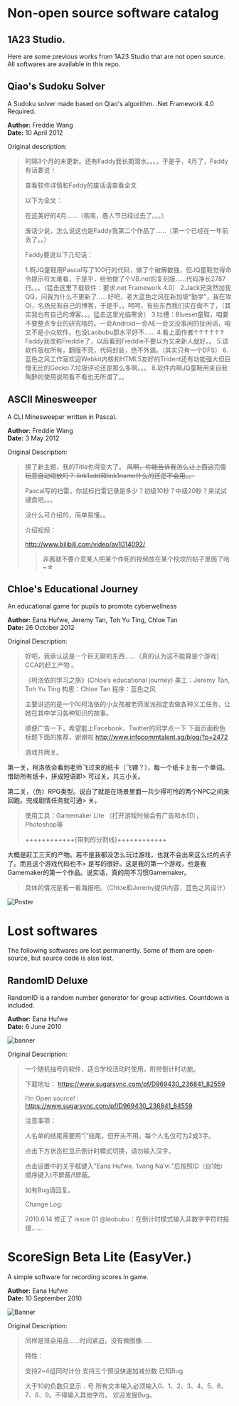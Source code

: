 # Non-open source software catalog
## 1A23 Studio.

Here are some previous works from 1A23 Studio that are not open source. All softwares are available in this repo.

## Qiao's Sudoku Solver
A Sudoku solver made based on Qiao's algorithm. .Net Framework 4.0 Required.

__Author:__ Freddie Wang <br>
__Date:__ 10 April 2012

Original description:

> 时隔3个月的未更新。还有Faddy我长期潜水。。。。于是乎，4月了，Faddy有话要说！
> 
> 查看软件详情和Faddy的废话请查看全文
>
> 以下为全文：
> 
> 在这美好的4月……（咳咳，愚人节已经过去了。。。）
> 
> 废话少说，怎么说这也是Faddy我第二个作品了……（第一个已经在一年前丢了。。）
> 
> Faddy要说以下几句话：
> 
> 1.啊JQ童鞋用Pascal写了100行的代码，做了个破解数独，但JQ童鞋觉得命令提示符太难看，于是乎，给他做了个VB.net的复刻版……代码净长2787行。。。（猛击这里下载软件：要求.net Framework 4.0）
> 2.Jack兄突然加我QQ，问我为什么不更新了……好吧，老大蓝色之风在新加坡“勤学”，我在攻OI，名扬兄有自己的博客，于是乎。。呵呵，有些东西我们实在做不了，（其实我也有自己的博客。。。猛击这里光临寒舍）
> 3.吐槽：Blueset童鞋，咱要不要整点专业的研究啥的。一会Android一会AE一会又没事闲的扯闲话，咱又不是小众软件。也没Laobubu那水平好不……
> 4.看上面作者↑↑↑↑↑↑ Faddy我改称Freddie了，以后看到Freddie不要以为又来新人就好。。
> 5.该软件版权所有，翻版不究，代码封装，绝不外漏。（其实只有一个DFS）
> 6.蓝色之风工作室欢迎Webkit内核和HTML5友好的Trident还有功能强大但巨慢无比的Gecko
> 7.垃圾评论还是那么多啊。。。
> 8.软件内啊JQ童鞋用来自我陶醉的使用说明看不看也无所谓了。。


## ASCII Minesweeper
A CLI Minesweeper written in Pascal.

__Author:__ Freddie Wang <br>
__Date:__ 3 May 2012

Original Description:

>换了新主题，我的Title也得变大了。 <del class="github-user-delete">风啊，你能告诉我怎么让上面这完蛋玩意自动缩放吗？ link1add和link1name什么的还是不会用。。</del>
> 
> Pascal写的扫雷，你鼠标扫雷记录是多少？初级10秒？中级20秒？来试试键盘吧。。。
> 
> 没什么可介绍的，简单易懂。。
> 
> 介绍视频：
> 
> http://www.bilibili.com/video/av1014092/
> 
> > 非酱就不要介意某人把某个作死的视频放在某个挖坟的帖子里面了哈~☆


## Chloe's Educational Journey
An educational game for pupils to promote cyberwellness

__Author:__ Eana Hufwe, Jeremy Tan, Toh Yu Ting, Chloe Tan <br>
__Date:__ 26 October 2012

Original Description:

> 好吧，我承认这是一个巨无聊的东西……（真的认为这不能算是个游戏）
> CCA的赶工产物 。
> 
> 《柯洛依的学习之旅》(Chloe’s educational journey)
> 美工：Jeremy Tan, Toh Yu Ting
> 构思：Chloe Tan
> 程序：蓝色之风
> 
> 主要讲述的是一个叫柯洛依的小女孩被老师发派指定去做各种义工任务，让她在其中学习各种知识的故事。
> 
> 顺便广告一下，希望能上Facebook、Twitter的同学点一下 下面页面粉色标题下面的推荐，谢谢啦
> http://www.infocommtalent.sg/blog/?p=2472 
> 
> 
> 游戏共两关。
> 
第一关，柯洛依会看到老师飞过来的纸卡（飞镖？），每一个纸卡上有一个单词。借助所有纸卡，拼成短语即> 可过关。共三小关。
> 
第二关，（伪）RPG类型。说白了就是在场景里面一共少得可怜的两个NPC之间来回跑。完成剧情任务就可通> 关。
> 
> 使用工具：Gamemaker Lite （打开游戏时候会有广告和水印），Photoshop等
> 
> ++++++++++++{带刺的分割线}++++++++++++
> 
大概是赶工三天的产物。若不是我都没怎么玩过游戏，也就不会出来这么烂的点子了。而且这个游戏代码也不> 是写的很好。这是我的第一个游戏，也是我Gamemaker的第一个作品。说实话，真的用不习惯Gamemaker。
> 
> 具体的情况是看一看海报吧。（Chloe和Jeremy提供内容，蓝色之风设计）

![Poster](http://images.1a23.com/di/HD7P/QDwFj.jpg)

# Lost softwares

The following softwares are lost permanently. Some of them are open-source, but source code is also lost.

## RandomID Deluxe

RandomID is a random number generator for group activities. Countdown is included.

__Author:__ Eana Hufwe <br>
__Date:__ 6 June 2010

![banner](http://images.1a23.com/di/LFFD/Randomid4.png)

Original Description:

> 一个随机抽号的软件，适合学校活动时使用。附带倒计时功能。
> 
> 下载地址： https://www.sugarsync.com/pf/D969430_236841_82559
> 
> I’m Open source! : https://www.sugarsync.com/pf/D969430_236841_84559
> 
> 注意事项：
> 
> 人名单的结尾需要用“|”结尾，但开头不用。每个人名仅可为2或3字。
> 
> 点击下方状态栏显示倒计时模式切换，请勿输入汉字。
> 
> 点击设置中的关于框键入“Eana Hufwe. ‘Ivong Na’vi.”后按照ID（自1始）顺序键入t不屏蔽/f屏蔽。
> 
> 如有Bug请回复。
> 
> Change Log:
> 
> 2010.6.14 修正了 issue 01 @laobubu：在倒计时模式输入非数字字符时报错……

# ScoreSign Beta Lite (EasyVer.)

A simple software for recording scores in game.

__Author:__ Eana Hufwe <br>
__Date:__ 10 September 2010

![Banner](http://images.1a23.com/di/LD92/ScoreSign.png)

Original Description:

> 同样是班会用品……时间紧迫，没有做图像……
> 
> 特性：
> 
> 支持2~4组同时计分
> 支持三个预设快速加减分数
> 已知Bug
> 
> 大于10的负数只显示﹣号
> 所有文本输入必须输入0、1、2、3、4、5、6、7、8、9。不得输入其他字符。
> 欢迎发掘Bug。